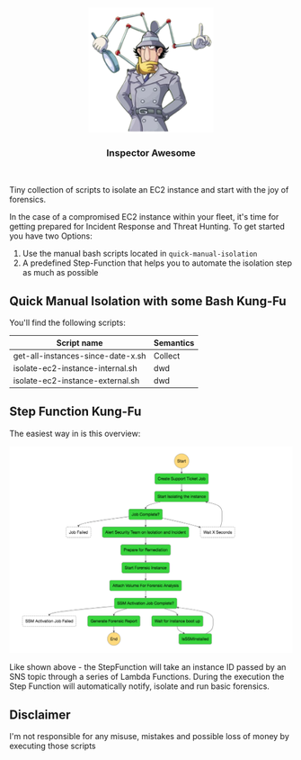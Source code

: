 <br/>
<div id="logo" align="center">
    <br />
    <img src="docs/inspector.png" alt="Logo" width="222"/>
    <h3>Inspector Awesome</h3>
</div>
<br>

Tiny collection of scripts to isolate an EC2 instance and start with the joy of forensics.

In the case of a compromised EC2 instance within your fleet, it's time for getting prepared for Incident Response and Threat Hunting. To get started you have two Options:

1. Use the manual bash scripts located in `quick-manual-isolation` 
2. A predefined Step-Function that helps you to automate the isolation step as much as possible

## Quick Manual Isolation with some Bash Kung-Fu

You'll find the following scripts:

| Script name      | Semantics                 |
| -----------------|---------------------------|
| get-all-instances-since-date-x.sh | Collect |
| isolate-ec2-instance-internal.sh | dwd |
| isolate-ec2-instance-external.sh | dwd |

## Step Function Kung-Fu

The easiest way in is this overview:


<p align="center">
<img width="600" src="docs/clean-room-stepfunction.png">
</p>

Like shown above - the StepFunction will take an instance ID passed by an SNS topic through a series of Lambda Functions. During the execution the Step Function will automatically notify, isolate and run basic forensics.

## Disclaimer 

I'm not responsible for any misuse, mistakes and possible loss of money by executing those scripts
